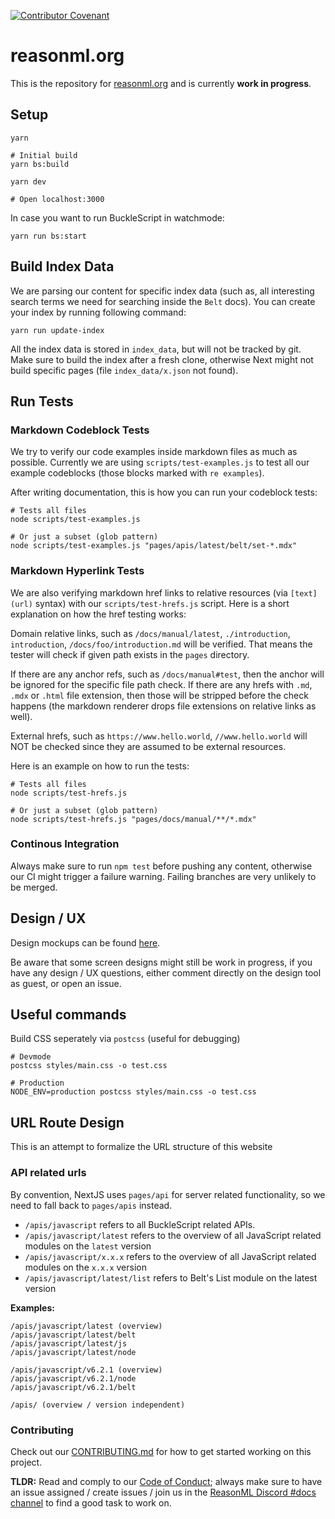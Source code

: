 [![Contributor Covenant](https://img.shields.io/badge/Contributor%20Covenant-v1.4%20adopted-ff69b4.svg)](CODE_OF_CONDUCT.md)

# reasonml.org

This is the repository for [reasonml.org](https://reasonml.org) and is currently **work
in progress**.

## Setup

```
yarn

# Initial build
yarn bs:build

yarn dev

# Open localhost:3000
```

In case you want to run BuckleScript in watchmode:

```
yarn run bs:start
```

## Build Index Data

We are parsing our content for specific index data (such as, all interesting
search terms we need for searching inside the `Belt` docs). You can create your
index by running following command:

```
yarn run update-index
```

All the index data is stored in `index_data`, but will not be tracked by git.
Make sure to build the index after a fresh clone, otherwise Next might not
build specific pages (file `index_data/x.json` not found).

## Run Tests


### Markdown Codeblock Tests

We try to verify our code examples inside markdown files as much as possible.
Currently we are using `scripts/test-examples.js` to test all our example
codeblocks (those blocks marked with `re examples`).

After writing documentation, this is how you can run your codeblock tests:

```
# Tests all files
node scripts/test-examples.js

# Or just a subset (glob pattern)
node scripts/test-examples.js "pages/apis/latest/belt/set-*.mdx"
```

### Markdown Hyperlink Tests

We are also verifying markdown href links to relative resources (via
`[text](url)` syntax) with our `scripts/test-hrefs.js` script. Here is a short
explanation on how the href testing works:

Domain relative links, such as `/docs/manual/latest`, `./introduction`,
`introduction`, `/docs/foo/introduction.md` will be verified. That means the
tester will check if given path exists in the `pages` directory.

If there are any anchor refs, such as `/docs/manual#test`, then the anchor will
be ignored for the specific file path check. If there are any hrefs with `.md`,
`.mdx` or `.html` file extension, then those will be stripped before the check
happens (the markdown renderer drops file extensions on relative links as
well).

External hrefs, such as `https://www.hello.world`, `//www.hello.world` will NOT be
checked since they are assumed to be external resources.

Here is an example on how to run the tests:

```
# Tests all files
node scripts/test-hrefs.js

# Or just a subset (glob pattern)
node scripts/test-hrefs.js "pages/docs/manual/**/*.mdx"
```

### Continous Integration

Always make sure to run `npm test` before pushing any content, otherwise our CI
might trigger a failure warning. Failing branches are very unlikely to be merged.

## Design / UX

Design mockups can be found
[here](https://xd.adobe.com/spec/1cd19c3a-a0bb-4f93-4e11-725589888696-6ae0/grid/).

Be aware that some screen designs might still be work in progress, if you have
any design / UX questions, either comment directly on the design tool as guest,
or open an issue.

## Useful commands

Build CSS seperately via `postcss` (useful for debugging)

```
# Devmode
postcss styles/main.css -o test.css

# Production
NODE_ENV=production postcss styles/main.css -o test.css
```

## URL Route Design

This is an attempt to formalize the URL structure of this website

### API related urls

By convention, NextJS uses `pages/api` for server related functionality, so we
need to fall back to `pages/apis` instead.

- `/apis/javascript` refers to all BuckleScript related APIs.
- `/apis/javascript/latest` refers to the overview of all JavaScript related modules on the `latest` version
- `/apis/javascript/x.x.x` refers to the overview of all JavaScript related modules on the `x.x.x` version
- `/apis/javascript/latest/list` refers to Belt's List module on the latest version

**Examples:**

```
/apis/javascript/latest (overview)
/apis/javascript/latest/belt
/apis/javascript/latest/js
/apis/javascript/latest/node

/apis/javascript/v6.2.1 (overview)
/apis/javascript/v6.2.1/node
/apis/javascript/v6.2.1/belt

/apis/ (overview / version independent)
```

### Contributing

Check out our [CONTRIBUTING.md](CONTRIBUTING.md) for how to get started working
on this project.

**TLDR:** Read and comply to our [Code of Conduct](CODE_OF_CONDUCT.md); always
make sure to have an issue assigned / create issues / join us in the
[ReasonML Discord #docs channel](https://discord.gg/fscQAnj) to find a good
task to work on.
